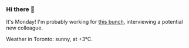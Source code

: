 ### Hi there :wave:

It's Monday! I'm probably working for [this bunch](https://github.com/kohofinancial), interviewing a potential new colleague.

Weather in Toronto: sunny, at +3°C.
